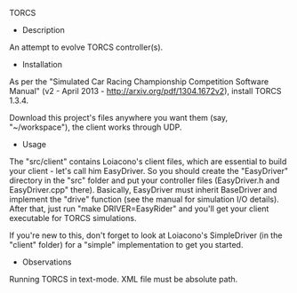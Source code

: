 TORCS

* Description

An attempt to evolve TORCS controller(s).

* Installation

As per the "Simulated Car Racing Championship Competition Software Manual" (v2 - 
April 2013 - http://arxiv.org/pdf/1304.1672v2), install TORCS 1.3.4.

Download this project's files anywhere you want them (say, "~/workspace"), the 
client works through UDP.

* Usage

The "src/client" contains Loiacono's client files, which are essential to build 
your client - let's call him EasyDriver. So you should create the "EasyDriver"
directory in the "src" folder and put your controller files (EasyDriver.h and 
EasyDriver.cpp" there). Basically, EasyDriver must inherit BaseDriver and 
implement the "drive" function (see the manual for simulation I/O details). After
that, just run "make DRIVER=EasyRider" and you'll get your client executable for
TORCS simulations.

If you're new to this, don't forget to look at Loiacono's SimpleDriver (in the 
"client" folder) for a "simple" implementation to get you started.

* Observations

Running TORCS in text-mode. XML file must be absolute path.